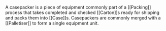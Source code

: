 A casepacker is a piece of equipment commonly part of a [[Packing]] process that takes completed and checked [[Carton]]s ready for shipping and packs them into [[Case]]s.
Casepackers are commonly merged with a [[Palletiser]] to form a single equipment unit.